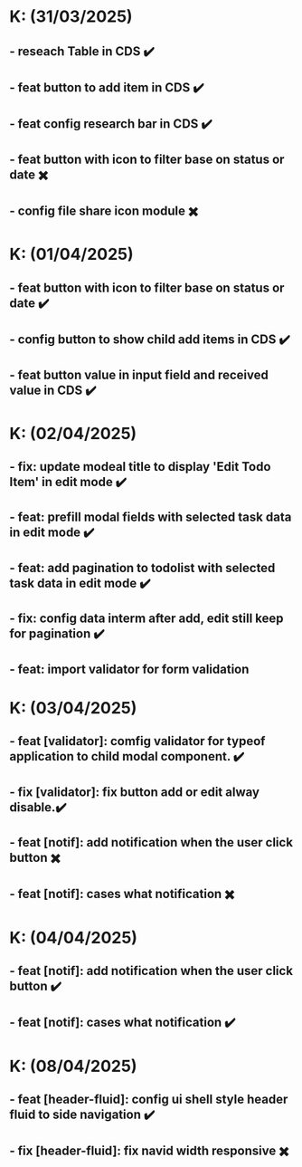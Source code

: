 # K: (31/03/2025)
## - reseach Table in CDS ✔️
## - feat button to add item in CDS ✔️
## - feat config research bar in CDS ✔️
## - feat button with icon to filter base on status or date ✖️ 
## - config file share icon module ✖️

# K: (01/04/2025)

## - feat button with icon to filter base on status or date ✔️
## - config button to show child add items in CDS️ ✔️
## - feat button value in input field and received value in CDS️ ✔️

# K: (02/04/2025)

## - fix: update modeal title to display 'Edit Todo Item' in edit mode ✔️
## - feat: prefill modal fields with selected task data in edit mode ✔️
## - feat: add pagination to todolist with selected task data in edit mode ✔️
## - fix: config data interm after add, edit still keep for pagination ✔️
## - feat: import validator for form validation 

# K: (03/04/2025)
## - feat [validator]: comfig validator for typeof application to child modal component. ✔️
## - fix [validator]: fix button add or edit alway disable.✔️
## - feat [notif]: add notification when the user click button ✖️
## - feat [notif]: cases what notification ✖️

# K: (04/04/2025)
## - feat [notif]: add notification when the user click button ✔️
## - feat [notif]: cases what notification ✔️

# K: (08/04/2025)
## - feat [header-fluid]: config ui shell style header fluid to side navigation ✔️
## - fix [header-fluid]: fix navid width responsive ✖️
